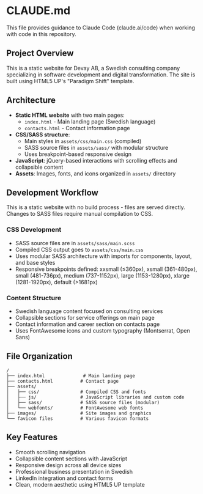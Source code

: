 # CLAUDE.md

This file provides guidance to Claude Code (claude.ai/code) when working with code in this repository.

## Project Overview

This is a static website for Devay AB, a Swedish consulting company specializing in software development and digital transformation. The site is built using HTML5 UP's "Paradigm Shift" template.

## Architecture

- **Static HTML website** with two main pages:
  - `index.html` - Main landing page (Swedish language)
  - `contacts.html` - Contact information page
- **CSS/SASS structure**:
  - Main styles in `assets/css/main.css` (compiled)
  - SASS source files in `assets/sass/` with modular structure
  - Uses breakpoint-based responsive design
- **JavaScript**: jQuery-based interactions with scrolling effects and collapsible content
- **Assets**: Images, fonts, and icons organized in `assets/` directory

## Development Workflow

This is a static website with no build process - files are served directly. Changes to SASS files require manual compilation to CSS.

### CSS Development
- SASS source files are in `assets/sass/main.scss`
- Compiled CSS output goes to `assets/css/main.css`
- Uses modular SASS architecture with imports for components, layout, and base styles
- Responsive breakpoints defined: xxsmall (≤360px), xsmall (361-480px), small (481-736px), medium (737-1152px), large (1153-1280px), xlarge (1281-1920px), default (>1681px)

### Content Structure
- Swedish language content focused on consulting services
- Collapsible sections for service offerings on main page
- Contact information and career section on contacts page
- Uses FontAwesome icons and custom typography (Montserrat, Open Sans)

## File Organization

```
/
├── index.html              # Main landing page
├── contacts.html          # Contact page  
├── assets/
│   ├── css/               # Compiled CSS and fonts
│   ├── js/                # JavaScript libraries and custom code
│   ├── sass/              # SASS source files (modular)
│   └── webfonts/          # FontAwesome web fonts
├── images/                # Site images and graphics
└── favicon files          # Various favicon formats
```

## Key Features

- Smooth scrolling navigation
- Collapsible content sections with JavaScript
- Responsive design across all device sizes
- Professional business presentation in Swedish
- LinkedIn integration and contact forms
- Clean, modern aesthetic using HTML5 UP template